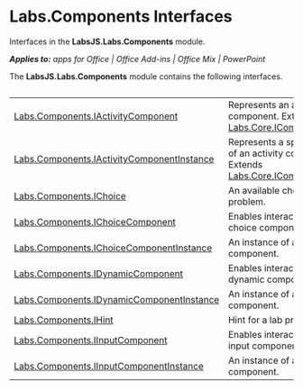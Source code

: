 
# Labs.Components Interfaces
Interfaces in the  **LabsJS.Labs.Components** module.

 _**Applies to:** apps for Office | Office Add-ins | Office Mix | PowerPoint_

The  **LabsJS.Labs.Components** module contains the following interfaces.

## 


|||
|:-----|:-----|
|[Labs.Components.IActivityComponent](../powerpoint/office-mix/reference/labs.components.iactivitycomponent.md)|Represents an activity component. Extends [Labs.Core.IComponent](../powerpoint/office-mix/reference/labs.core.icomponent.md).|
|[Labs.Components.IActivityComponentInstance](../powerpoint/office-mix/reference/labs.components.iactivitycomponentinstance.md)|Represents a specific instance of an activity component. Extends [Labs.Core.IComponentInstance](../powerpoint/office-mix/reference/labs.core.icomponentinstance.md).|
|[Labs.Components.IChoice](../powerpoint/office-mix/reference/labs.components.ichoice.md)|An available choice for a given problem.|
|[Labs.Components.IChoiceComponent](../powerpoint/office-mix/reference/labs.components.ichoicecomponent.md)|Enables interactions with a choice component.|
|[Labs.Components.IChoiceComponentInstance](../powerpoint/office-mix/reference/labs.components.ichoicecomponentinstance.md)|An instance of a choice component.|
|[Labs.Components.IDynamicComponent](../powerpoint/office-mix/reference/labs.components.idynamiccomponent.md)|Enables interaction with a dynamic component.|
|[Labs.Components.IDynamicComponentInstance](../powerpoint/office-mix/reference/labs.components.idynamiccomponentinstance.md)|An instance of a dynamic component.|
|[Labs.Components.IHint](../powerpoint/office-mix/reference/labs.components.ihint.md)|Hint for a lab problem.|
|[Labs.Components.IInputComponent](../powerpoint/office-mix/reference/labs.components.iinputcomponent.md)|Enables interacting with an input component.|
|[Labs.Components.IInputComponentInstance](../powerpoint/office-mix/reference/labs.components.iinputcomponentinstance.md)|An instance of an input component.|
